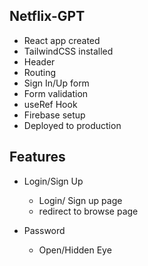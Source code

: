 ## Netflix-GPT

- React app created
- TailwindCSS installed
- Header
- Routing
- Sign In/Up form
- Form validation
- useRef Hook
- Firebase setup
- Deployed to production

## Features

- Login/Sign Up

  - Login/ Sign up page
  - redirect to browse page

- Password
  - Open/Hidden Eye

